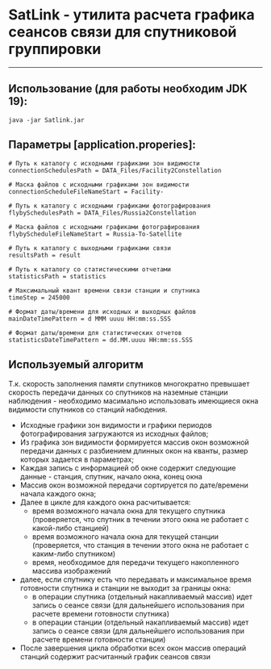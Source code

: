 # SatLink - утилита расчета графика сеансов связи для спутниковой группировки
---

## Использование (для работы необходим JDK 19):
```shell
java -jar Satlink.jar
```

## Параметры [application.properies]:
```
# Путь к каталогу с исходными графиками зон видимости
connectionSchedulesPath = DATA_Files/Facility2Constellation

# Маска файлов с исходными графиками зон видимости
connectionScheduleFileNameStart = Facility-

# Путь к каталогу с исходными графиками фотографирования
flybySchedulesPath = DATA_Files/Russia2Constellation

# Маска файлов с исходными графиками фотографирования
flybyScheduleFileNameStart = Russia-To-Satellite

# Путь к каталогу с выходными графиками связи
resultsPath = result

# Путь к каталогу со статистическими отчетами
statisticsPath = statistics

# Максимальный квант времени связи станции и спутника
timeStep = 245000

# Формат даты/времени для исходных и выходных файлов
mainDateTimePattern = d MMM uuuu HH:mm:ss.SSS

# Формат даты/времени для статистических отчетов
statisticsDateTimePattern = dd.MM.uuuu HH:mm:ss.SSS
```

## Используемый алгоритм
Т.к. скорость заполнения памяти спутников многократно превышает скорость передачи данных со спутников на наземные станции наблюдения - 
необходимо масимально использовать имеющиеся окна видимости спутников со станций набюдения.

- Исходные графики зон видимости и графики периодов фотографирования загружаются из исходных файлов;
- Из графика зон видимости формируется массив окон возможной передачи данных с разбиением длинных окон на кванты, размер которых задается в параметрах;
- Каждая запись с информацией об окне содержит следующие данные - станция, спутник, начало окна, конец окна
- Массив окон возможной передачи сортируется по дате/времени начала каждого окна;
- Далее в цикле для каждого окна расчитывается:
    - время возможного начала окна для текущего спутника (проверяется, что спутник в течении этого окна не работает с какой-либо станцией)
    - время возможного начала окна для текущей станции (проверяется, что станция в течении этого окна не работает с каким-либо спутником)
    - время, необходимое для передачи текущего накопленного массива изображений
- далее, если спутнику есть что передавать и максимальное время готовности спутника и станции не выходит за границы окна:
    -  в операции спутника (отдельный накапливаемый массив) идет запись о сеансе связи (для дальнейшего использования при расчете времени готовности спутника)
    -  в операции станции (отдельный накапливаемый массив) идет запись о сеансе связи (для дальнейшего использования при расчете времени готовности станции)
- После завершения цикла обработки всех окон массив операций станций содержит расчитанный график сеансов связи




